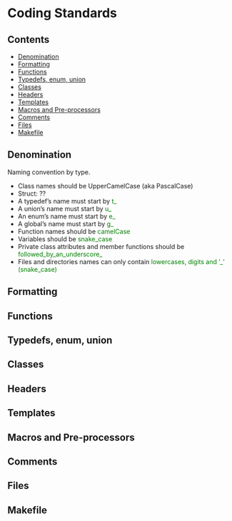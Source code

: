 <style>
r { color: Red }
o { color: Orange }
g { color: Green }
</style>

# Coding Standards

## Contents

- [Denomination](#denomination)
- [Formatting](#formatting)
- [Functions](#functions)
- [Typedefs, enum, union](#typedefs-enum-union)
- [Classes](#classes)
- [Headers](#headers)
- [Templates](#templates)
- [Macros and Pre-processors](#macros-and-pre-processors)
- [Comments](#comments)
- [Files](#files)
- [Makefile](#makefile)

## Denomination

Naming convention by type.

- Class names should be UpperCamelCase (aka PascalCase)
- Struct: ??
- A typedef’s name must start by <g>t_</g>
- A union’s name must start by <g>u_<g>
- An enum’s name must start by <g>e_</g>
- A global’s name must start by <g>g_</g>
- Function names should be <g>camelCase</g>
- Variables should be <g>snake_case</g>
- Private class attributes and member functions should be <g>followed_by_an_underscore_</g>
- Files and directories names can only contain <g>lowercases, digits and ’_’ (snake_case)</g>

## Formatting



## Functions



## Typedefs, enum, union



## Classes



## Headers



## Templates



## Macros and Pre-processors



## Comments



## Files



## Makefile


